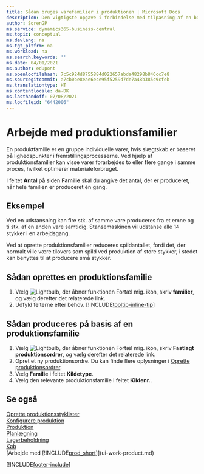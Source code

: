 ```yaml
---
title: Sådan bruges varefamilier i produktionen | Microsoft Docs
description: Den vigtigste opgave i forbindelse med tilpasning af en basiskalender for din virksomhed eller en samarbejdspartner, er at angive eventuelle ændringer i statussen for arbejdsdage eller fridage.
author: SorenGP
ms.service: dynamics365-business-central
ms.topic: conceptual
ms.devlang: na
ms.tgt_pltfrm: na
ms.workload: na
ms.search.keywords: ''
ms.date: 04/01/2021
ms.author: edupont
ms.openlocfilehash: 7c5c924d8755884d022657abda48298b846cc7e8
ms.sourcegitcommit: a7cb0be8eae6ece95f5259d7de7a48b385c9cfeb
ms.translationtype: HT
ms.contentlocale: da-DK
ms.lasthandoff: 07/08/2021
ms.locfileid: "6442006"
---
```

# <a name="work-with-production-families"></a>Arbejde med produktionsfamilier
En produktfamilie er en gruppe individuelle varer, hvis slægtskab er baseret på lighedspunkter i fremstillingsprocesserne. Ved hjælp af produktionsfamilier kan visse varer forarbejdes to eller flere gange i samme proces, hvilket optimerer materialeforbruget.

I feltet **Antal** på siden **Familie** skal du angive det antal, der er produceret, når hele familien er produceret én gang.

## <a name="example"></a>Eksempel
Ved en udstansning kan fire stk. af samme vare produceres fra et emne og ti stk. af en anden vare samtidig. Stansemaskinen vil udstanse alle 14 stykker i en arbejdsgang.

Ved at oprette produktionsfamilier reduceres spildantallet, fordi det, der normalt ville være tilovers som spild ved produktion af store stykker, i stedet kan benyttes til at producere små stykker.

## <a name="to-set-up-a-production-family"></a>Sådan oprettes en produktionsfamilie
1. Vælg ![Lightbulb, der åbner funktionen Fortæl mig.](media/ui-search/search_small.png "Fortæl mig, hvad du vil foretage dig") ikon, skriv **familier**, og vælg derefter det relaterede link.
2. Udfyld felterne efter behov. [!INCLUDE[tooltip-inline-tip](includes/tooltip-inline-tip_md.md)]

## <a name="to-produce-based-on-a-production-family"></a>Sådan produceres på basis af en produktionsfamilie
1. Vælg ![Lightbulb, der åbner funktionen Fortæl mig.](media/ui-search/search_small.png "Fortæl mig, hvad du vil foretage dig") ikon, skriv **Fastlagt produktionsordrer**, og vælg derefter det relaterede link.
2. Opret et ny produktionsordre. Du kan finde flere oplysninger i [Oprette produktionsordrer](production-how-to-create-production-orders.md).
3. Vælg **Familie** i feltet **Kildetype**.  
4. Vælg den relevante produktionsfamilie i feltet **Kildenr.**.

## <a name="see-also"></a>Se også
[Oprette produktionsstyklister](production-how-to-create-production-boms.md)  
[Konfigurere produktion](production-configure-production-processes.md)  
[Produktion](production-manage-manufacturing.md)    
[Planlægning](production-planning.md)   
[Lagerbeholdning](inventory-manage-inventory.md)  
[Køb](purchasing-manage-purchasing.md)  
[Arbejde med [!INCLUDE[prod_short](includes/prod_short.md)]](ui-work-product.md)


[!INCLUDE[footer-include](includes/footer-banner.md)]